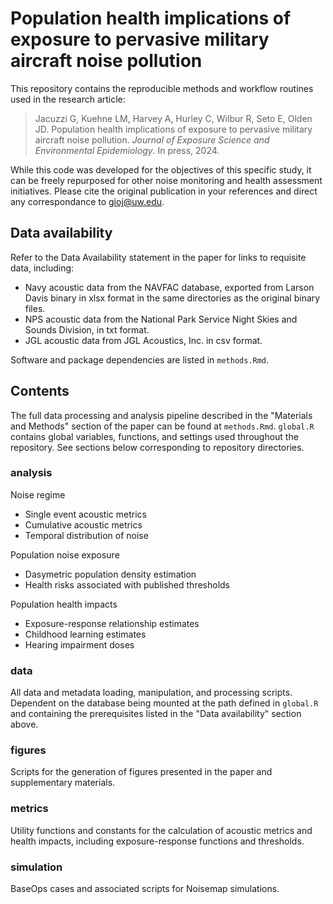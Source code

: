 # Population health implications of exposure to pervasive military aircraft noise pollution

This repository contains the reproducible methods and workflow routines used in the research article:

> Jacuzzi G, Kuehne LM, Harvey A, Hurley C, Wilbur R, Seto E, Olden JD. Population health implications of exposure to pervasive military aircraft noise pollution. *Journal of Exposure Science and Environmental Epidemiology*. In press, 2024.

While this code was developed for the objectives of this specific study, it can be freely repurposed for other noise monitoring and health assessment initiatives. Please cite the original publication in your references and direct any correspondance to gioj@uw.edu.

## Data availability

Refer to the Data Availability statement in the paper for links to requisite data, including:

-   Navy acoustic data from the NAVFAC database, exported from Larson Davis binary in xlsx format in the same directories as the original binary files.
-   NPS acoustic data from the National Park Service Night Skies and Sounds Division, in txt format.
-   JGL acoustic data from JGL Acoustics, Inc. in csv format.

Software and package dependencies are listed in `methods.Rmd`.

## Contents

The full data processing and analysis pipeline described in the "Materials and Methods" section of the paper can be found at `methods.Rmd`. `global.R` contains global variables, functions, and settings used throughout the repository. See sections below corresponding to repository directories.

### analysis

Noise regime

-   Single event acoustic metrics
-   Cumulative acoustic metrics
-   Temporal distribution of noise

Population noise exposure

-   Dasymetric population density estimation
-   Health risks associated with published thresholds

Population health impacts

-   Exposure-response relationship estimates
-   Childhood learning estimates
-   Hearing impairment doses

### data

All data and metadata loading, manipulation, and processing scripts. Dependent on the database being mounted at the path defined in `global.R` and containing the prerequisites listed in the "Data availability" section above.

### figures

Scripts for the generation of figures presented in the paper and supplementary materials.

### metrics

Utility functions and constants for the calculation of acoustic metrics and health impacts, including exposure-response functions and thresholds.

### simulation

BaseOps cases and associated scripts for Noisemap simulations.
